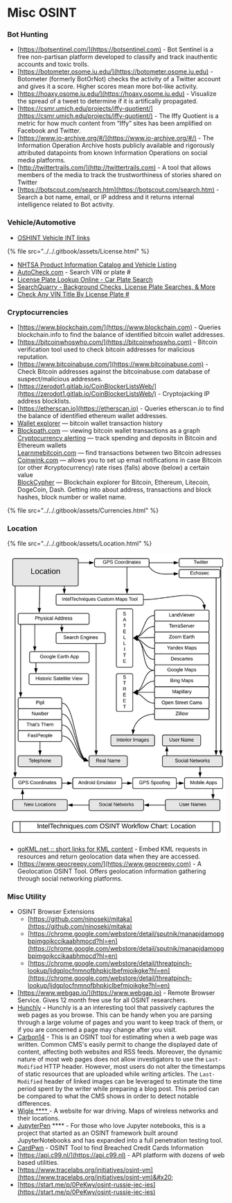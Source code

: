 # Misc OSINT

### **Bot Hunting**

* [https://botsentinel.com/](https://botsentinel.com) - Bot Sentinel is a free non-partisan platform developed to classify and track inauthentic accounts and toxic trolls.
* [https://botometer.osome.iu.edu/](https://botometer.osome.iu.edu) - Botometer (formerly BotOrNot) checks the activity of a Twitter account and gives it a score. Higher scores mean more bot-like activity.
* [https://hoaxy.osome.iu.edu/](https://hoaxy.osome.iu.edu) - Visualize the spread of a tweet to determine if it is artifically propagated.
* [https://csmr.umich.edu/projects/iffy-quotient/](https://csmr.umich.edu/projects/iffy-quotient/) - The Iffy Quotient is a metric for how much content from “Iffy” sites has been amplified on Facebook and Twitter.
* [https://www.io-archive.org/#/](https://www.io-archive.org/#/) - The Information Operation Archive hosts publicly available and rigorously attributed datapoints from known Information Operations on social media platforms.
* [http://twittertrails.com/](http://twittertrails.com) - A tool that allows members of the media to track the trustworthiness of stories shared on Twitter
* [https://botscout.com/search.htm](https://botscout.com/search.htm) - Search a bot name, email, or IP address and it returns internal intelligence related to Bot activity.

### **Vehicle/Automotive**

* [OSHINT Vehicle INT links](https://ohshint.gitbook.io/oh-shint-its-a-blog/osint-web-resources/vehicle-and-transportation-intelligence-vatint)

{% file src="../../.gitbook/assets/License.html" %}

* [NHTSA Product Information Catalog and Vehicle Listing](https://vpic.nhtsa.dot.gov)
* [AutoCheck.com](https://www.autocheck.com/vehiclehistory/?siteID=0)  - Search VIN or plate #
* [License Plate Lookup Online - Car Plate Search](https://recordsfinder.com/plate/)&#x20;
* [SearchQuarry - Background Checks, License Plate Searches, & More](https://www.searchquarry.com)&#x20;
* [Check Any VIN Title By License Plate #](https://www.vehiclehistory.com/license-plate-search)

### **Cryptocurrencies**

* [https://www.blockchain.com/](https://www.blockchain.com) - Queries blockchain.info to find the balance of identified bitcoin wallet addresses.
* [https://bitcoinwhoswho.com/](https://bitcoinwhoswho.com) - Bitcoin verification tool used to check bitcoin addresses for malicious reputation.
* [https://www.bitcoinabuse.com/](https://www.bitcoinabuse.com) - Check Bitcoin addresses against the bitcoinabuse.com database of suspect/malicious addresses.
* [https://zerodot1.gitlab.io/CoinBlockerListsWeb/](https://zerodot1.gitlab.io/CoinBlockerListsWeb/) - Cryptojacking IP address blocklists.
* [https://etherscan.io](https://etherscan.io) - Queries etherscan.io to find the balance of identified ethereum wallet addresses.
* [Wallet explorer](https://www.walletexplorer.com) — bitcoin wallet transaction history
* [Blockpath.com](https://blockpath.com) — viewing bitcoin wallet transactions as a graph\
  [Cryptocurrency alerting](https://cryptocurrencyalerting.com) — track spending and deposits in Bitcoin and Ethereum wallets\
  [Learnmebitcoin.com](https://learnmeabitcoin.com/tools/path/) — find transactions between two Bitcoin adresses\
  [Coinwink.com](https://coinwink.com) — allows you to set up email notifications in case Bitcoin (or other #cryptocurrency) rate rises (falls) above (below) a certain value\
  [BlockCypher](https://blockcypher.herokuapp.com) — Blockchain explorer for Bitcoin, Ethereum, Litecoin, DogeCoin, Dash. Getting into about address, transactions and block hashes, block number or wallet name.

{% file src="../../.gitbook/assets/Currencies.html" %}

### **Location**

{% file src="../../.gitbook/assets/Location.html" %}

![](<../../.gitbook/assets/image (35).png>)

* [goKML.net :: short links for KML content](http://gokml.net)  - Embed KML requests in resources and return geolocation data when they are accessed.
* [https://www.geocreepy.com/](https://www.geocreepy.com) - A Geolocation OSINT Tool. Offers geolocation information gathering through social networking platforms.

### **Misc Utility**

* OSINT Browser Extensions
  * [https://github.com/ninoseki/mitaka](https://github.com/ninoseki/mitaka)
  * [https://chrome.google.com/webstore/detail/sputnik/manapjdamopgbpimgojkccikaabhmocd?hl=en](https://chrome.google.com/webstore/detail/sputnik/manapjdamopgbpimgojkccikaabhmocd?hl=en)
  * [https://chrome.google.com/webstore/detail/threatpinch-lookup/ljdgplocfnmnofbhpkjclbefmjoikgke?hl=en](https://chrome.google.com/webstore/detail/threatpinch-lookup/ljdgplocfnmnofbhpkjclbefmjoikgke?hl=en)
* [https://www.webgap.io/](https://www.webgap.io) - Remote Browser Service. Gives 12 month free use for all OSINT researchers.
* [Hunchly](https://hunch.ly) **-** Hunchly is a an interesting tool that passively captures the web pages as you browse. This can be handy when you are parsing through a large volume of pages and you want to keep track of them, or if you are concerned a page may change after you visit.
* [Carbon14](https://github.com/Lazza/Carbon14) - This is an OSINT tool for estimating when a web page was written. Common CMS's easily permit to change the displayed date of content, affecting both websites and RSS feeds. Moreover, the dynamic nature of most web pages does not allow investigators to use the `Last-Modified` HTTP header. However, most users do not alter the timestamps of static resources that are uploaded while writing articles. The `Last-Modified` header of linked images can be leveraged to estimate the time period spent by the writer while preparing a blog post. This period can be compared to what the CMS shows in order to detect notable differences.
* [Wigle **** ](https://wigle.net/index)- A website for war driving. Maps of wireless networks and their locations.
* [JupyterPen](https://github.com/obheda12/JupyterPen) **** -  For those who love Jupyter notebooks, this is a project that started as an OSINT framework built around JupyterNotebooks and has expanded into a full penetration testing tool.
* [CardPwn](https://github.com/itsmehacker/CardPwn) - OSINT Tool to find Breached Credit Cards Information&#x20;
* [https://api.c99.nl/](https://api.c99.nl) - API platform with dozens of web based utilities.
* [https://www.tracelabs.org/initiatives/osint-vm](https://www.tracelabs.org/initiatives/osint-vm)&#x20;
* [https://start.me/p/0PeKwy/osint-russie-iec-ies](https://start.me/p/0PeKwy/osint-russie-iec-ies)
